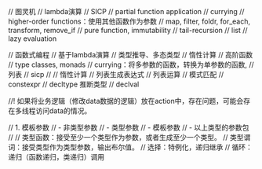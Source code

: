 // 图灵机
// lambda演算
// SICP
// partial function application
// currying
// higher-order functions：使用其他函数作为参数
//   map, filter, foldr, for_each, transform, remove_if
// pure function, immutability
// tail-recursion
// list
// lazy evaluation

// 函数式编程
// 基于lambda演算
// 类型推导、多态类型
// 惰性计算
// 高阶函数
// type classes, monads
// currying：将多参数的函数，转换为单参数的函数,
// 列表
// sicp
//
// 惰性计算
// 列表生成表达式
// 列表运算
// 模式匹配
// constexpr 
// decltype 推断类型
// declval 

//! 如果将业务逻辑（修改data数据的逻辑）放在action中，存在问题，可能会存在多线程访问data的情况。

// 1. 模板参数
// - 非类型参数
// - 类型参数
// - 模板参数
// - 以上类型的参数包
//
// 类型函数：接受至少一个类型作为参数，或者生成至少一个类型。
// 类型谓词：接受类型作为类型参数，输出布尔值。
// 选择：特例化，递归继承
// 循环：递归（函数递归，类递归）调用
